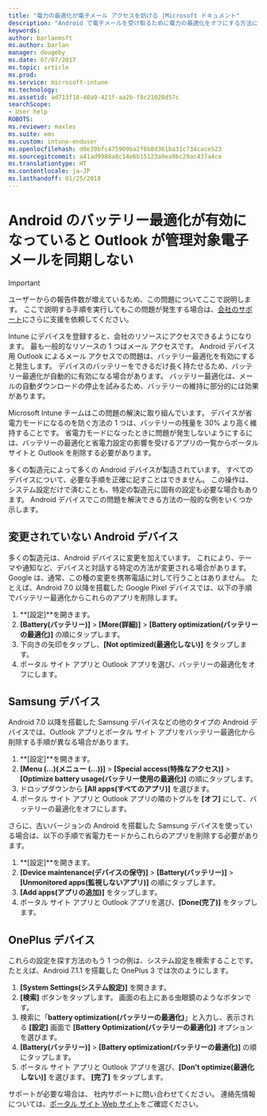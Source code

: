```yaml
---
title: "電力の最適化が電子メール アクセスを妨げる |Microsoft ドキュメント"
description: "Android で電子メールを受け取るために電力の最適化をオフにする方法について説明します。"
keywords: 
author: barlanmsft
ms.author: barlan
manager: dougeby
ms.date: 07/07/2017
ms.topic: article
ms.prod: 
ms.service: microsoft-intune
ms.technology: 
ms.assetid: ad713f18-40a9-421f-aa2b-f8c21028d57c
searchScope:
- User help
ROBOTS: 
ms.reviewer: maxles
ms.suite: ems
ms.custom: intune-enduser
ms.openlocfilehash: d0e39bfc475909ba2f6b8d361ba31c734cace523
ms.sourcegitcommit: a41ad9988a8c14e6b15123a9ea9bc29ac437a4ce
ms.translationtype: HT
ms.contentlocale: ja-JP
ms.lasthandoff: 01/25/2018
---
```

# <a name="outlook-wont-sync-managed-email-when-battery-optimization-for-android-is-turned-on"></a>Android のバッテリー最適化が有効になっていると Outlook が管理対象電子メールを同期しない

> [!IMPORTANT]
> ユーザーからの報告件数が増えているため、この問題についてここで説明します。 ここで説明する手順を実行してもこの問題が発生する場合は、[会社のサポート](https://portal.manage.microsoft.com#HelpDeskDialog)にさらに支援を依頼してください。

Intune にデバイスを登録すると、会社のリソースにアクセスできるようになります。 最も一般的なリソースの 1 つはメール アクセスです。 Android デバイス用 Outlook によるメール アクセスでの問題は、バッテリー最適化を有効にすると発生します。 デバイスのバッテリーをできるだけ長く持たせるため、バッテリー最適化が自動的に有効になる場合があります。 バッテリー最適化は、メールの自動ダウンロードの停止を試みるため、バッテリーの維持に部分的には効果があります。

Microsoft Intune チームはこの問題の解決に取り組んでいます。 デバイスが省電力モードになるのを防ぐ方法の 1 つは、バッテリーの残量を 30% より高く維持することです。 省電力モードになったときに問題が発生しないようにするには、バッテリーの最適化と省電力設定の影響を受けるアプリの一覧からポータル サイトと Outlook を削除する必要があります。

多くの製造元によって多くの Android デバイスが製造されています。 すべてのデバイスについて、必要な手順を正確に記すことはできません。 この操作は、システム設定だけで済むことも、特定の製造元に固有の設定も必要な場合もあります。 Android デバイスでこの問題を解決できる方法の一般的な例をいくつか示します。

## <a name="unmodified-android-devices"></a>変更されていない Android デバイス

多くの製造元は、Android デバイスに変更を加えています。 これにより、テーマや通知など、デバイスと対話する特定の方法が変更される場合があります。 Google は、通常、この種の変更を携帯電話に対して行うことはありません。 たとえば、Android 7.0 以降を搭載した Google Pixel デバイスでは、以下の手順でバッテリー最適化からこれらのアプリを削除します。

1. **[設定]**を開きます。
2. **[Battery\(バッテリー\)]** > **[More\(詳細\)]** > **[Battery optimization\(バッテリーの最適化\)]** の順にタップします。
3. 下向きの矢印をタップし、**[Not optimized\(最適化しない\)]** をタップします。
4. ポータル サイト アプリと Outlook アプリを選び、バッテリーの最適化をオフにします。

## <a name="samsung-devices"></a>Samsung デバイス

Android 7.0 以降を搭載した Samsung デバイスなどの他のタイプの Android デバイスでは、Outlook アプリとポータル サイト アプリをバッテリー最適化から削除する手順が異なる場合があります。

1. **[設定]**を開きます。
2. **[Menu (…)\(メニュー (...)\)]** > **[Special access\(特殊なアクセス\)]** > **[Optimize battery usage\(バッテリー使用の最適化\)]** の順にタップします。
3. ドロップダウンから **[All apps\(すべてのアプリ\)]** を選びます。
4. ポータル サイト アプリと Outlook アプリの隣のトグルを **[オフ]** にして、バッテリーの最適化をオフにします。

さらに、古いバージョンの Android を搭載した Samsung デバイスを使っている場合は、以下の手順で省電力モードからこれらのアプリを削除する必要があります。

1. **[設定]**を開きます。
2. **[Device maintenance\(デバイスの保守\)]** > **[Battery\(バッテリー\)]** > **[Unmonitored apps\(監視しないアプリ\)]** の順にタップします。
3. **[Add apps\(アプリの追加\)]** をタップします。
4. ポータル サイト アプリと Outlook アプリを選び、**[Done\(完了\)]** をタップします。

## <a name="oneplus-devices"></a>OnePlus デバイス

これらの設定を探す方法のもう 1 つの例は、システム設定を検索することです。 たとえば、Android 7.1.1 を搭載した OnePlus 3 では次のようにします。 

1. **[System Settings\(システム設定\)]** を開きます。 
2. **[検索]** ボタンをタップします。 画面の右上にある虫眼鏡のようなボタンです。 
3. 検索に「**battery optimization\(バッテリーの最適化\)**」と入力し、表示される **[設定]** 画面で **[Battery Optimization\(バッテリーの最適化\)]** オプションを選びます。 
4. **[Battery\(バッテリー\)]** > **[Battery optimization\(バッテリーの最適化\)]** の順にタップします。
5. ポータル サイト アプリと Outlook アプリを選び、**[Don't optimize\(最適化しない\)]** を選びます。 **[完了]** をタップします。

<!--On a OnePlus 5 device with Android 7.1.1, you would follow these steps to remove these apps from battery optimization:
1. Open **Settings**.
2. Tap **Battery** > **Battery optimization**.
3. Select the Company Portal and Outlook apps, then select **Don’t optimize**. Tap **Done**.-->

サポートが必要な場合は、 社内サポートに問い合わせてください。 連絡先情報については、[ポータル サイト Web サイト](https://portal.manage.microsoft.com#HelpDeskDialog)をご確認ください。
